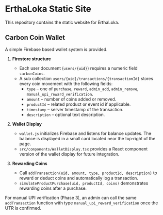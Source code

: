# ErthaLoka Static Site

This repository contains the static website for ErthaLoka.

## Carbon Coin Wallet

A simple Firebase based wallet system is provided.

1. **Firestore structure**
   - Each user document (`users/{uid}`) requires a numeric field `carbonCoins`.
   - A sub collection `users/{uid}/transactions/{transactionId}` stores every coin movement with the following fields:
     - `type` – one of `purchase`, `reward`, `admin_add`, `admin_remove`, `manual_upi_reward_verification`.
     - `amount` – number of coins added or removed.
     - `productId` – related product or event id if applicable.
     - `timestamp` – server timestamp of the transaction.
     - `description` – optional text description.

2. **Wallet Display**
   - `wallet.js` initializes Firebase and listens for balance updates. The balance is displayed in a small card located near the top‑right of the page.
   - `src/components/WalletDisplay.tsx` provides a React component version of the wallet display for future integration.

3. **Rewarding Coins**
   - Call `addTransaction(uid, amount, type, productId, description)` to reward or deduct coins and automatically log a transaction.
   - `simulateProductPurchase(uid, productId, coins)` demonstrates rewarding coins after a purchase.

For manual UPI verification (Phase 3), an admin can call the same `addTransaction` function with type `manual_upi_reward_verification` once the UTR is confirmed.
